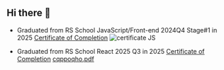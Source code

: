 ## Hi there 👋
- Graduated from RS School JavaScript/Front-end 2024Q4 Stage#1 in 2025 [Certificate of Completion](https://app.rs.school/certificate/m4tyuckz)
![certificate JS](https://github.com/user-attachments/assets/aa58865d-d1e9-4cd6-8e40-84fea72b2369)


- Graduated from RS School React 2025 Q3 in 2025 [Certificate of Completion](https://app.rs.school/certificate/cqppoqho)
  [cqppoqho.pdf](https://github.com/user-attachments/files/22554690/cqppoqho.pdf)
